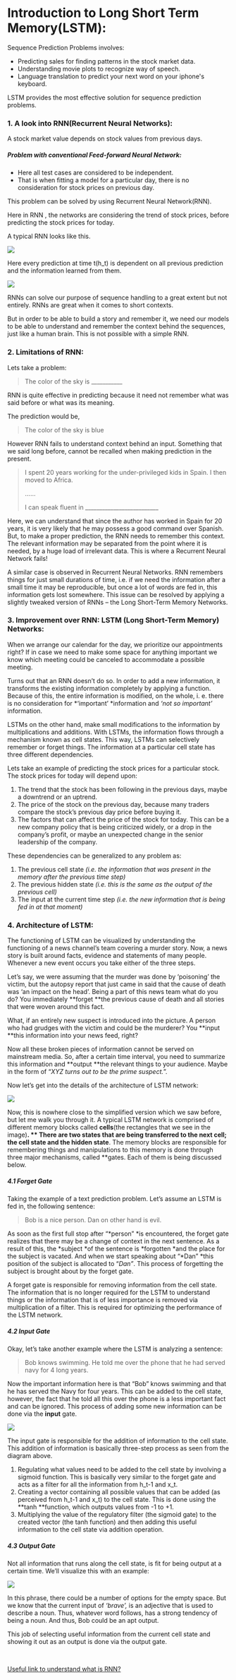# Introduction to Long Short Term Memory(LSTM):

Sequence Prediction Problems involves:

- Predicting sales for finding patterns in the stock market data.
- Understanding movie plots to recognize way of speech.
- Language translation to predict your next word on your iphone's keyboard.

LSTM provides the most effective solution for sequence prediction problems.

### 1. A look into RNN(Recurrent Neural Networks):

A stock market value depends on stock values from previous days.

##### Problem with conventional Feed-forward Neural Network:

- Here all test cases are considered to be independent.
- That is when fitting a model for a particular day, there is no consideration for stock prices on previous day.

This problem can be solved by using Recurrent Neural Network(RNN).

Here in RNN , the networks are considering the trend of stock prices, before predicting the stock prices for today.

A typical RNN looks like this.

![](https://s3-ap-south-1.amazonaws.com/av-blog-media/wp-content/uploads/2017/12/05231650/rnn-neuron-196x300.png)

Here every prediction at time t(h_t) is dependent on all previous prediction and the information learned from them.

![](https://s3-ap-south-1.amazonaws.com/av-blog-media/wp-content/uploads/2017/12/06022525/bptt-768x313.png])

RNNs can solve our purpose of sequence handling to a great extent but not entirely. RNNs are great when it comes to short contexts.

But in order to be able to build a story and remember it, we need our models to be able to understand and remember the context behind the sequences, just like a human brain. This is not possible with a simple RNN.

### 2. Limitations of RNN:

Lets take a problem:

> The color of the sky is ___________   

RNN is quite effective in predicting because it need not remember what was said before or what was its meaning.

The prediction would be,

> The color of the sky is blue

However RNN fails to understand context behind an input. Something that we said long before, cannot be recalled when making prediction in the present.

> I spent 20 years working for the under-privileged kids in Spain. I then moved to Africa.
>
> ......             
>
> I can speak fluent in __________________________               

Here, we can understand that since the author has worked in Spain for 20 years, it is very likely that he may possess a good command over Spanish. But, to make a proper prediction, the RNN needs to remember this context. The relevant information may be separated from the point where it is needed, by a huge load of irrelevant data. This is where a Recurrent Neural Network fails!   



A similar case is observed in Recurrent Neural Networks. RNN remembers things for just small durations of time, i.e. if we need the information after a small time it may be reproducible, but once a lot of words are fed in, this information gets lost somewhere. This issue can be resolved by applying a slightly tweaked version of RNNs – the Long Short-Term Memory Networks.          

### 3. Improvement over RNN: LSTM (Long Short-Term Memory) Networks:

When we arrange our calendar for the day, we prioritize our appointments right? If in case we need to make some space for anything important we know which meeting could be canceled to accommodate a possible meeting.



Turns out that an RNN doesn’t do so. In order to add a new information, it transforms the existing information completely by applying a function. Because of this, the entire information is modified, on the whole, i. e. there is no consideration for *‘important’ *information and *‘not so important’* information.



LSTMs on the other hand, make small modifications to the information by multiplications and additions. With LSTMs, the information flows through a mechanism known as cell states. This way, LSTMs can selectively remember or forget things. The information at a particular cell state has three different dependencies.



Lets take an example of predicting the stock prices for a particular stock. The stock prices for today will depend upon:

1. The trend that the stock has been following in the previous days, maybe a downtrend or an uptrend.
2. The price of the stock on the previous day, because many traders compare the stock’s previous day price before buying it.
3. The factors that can affect the price of the stock for today. This can be a new company policy that is being criticized widely, or a drop in the company’s profit, or maybe an unexpected change in the senior leadership of the company.  



These dependencies can be generalized to any problem as:

1. The previous cell state *(i.e. the information that was present in the memory after the previous time step)*
2. The previous hidden state *(i.e. this is the same as the output of the previous cell)*
3. The input at the current time step *(i.e. the new information that is being fed in at that moment)*

### 4. Architecture of LSTM:

The functioning of LSTM can be visualized by understanding the functioning of a news channel’s team covering a murder story. Now, a news story is built around facts, evidence and statements of many people. Whenever a new event occurs you take either of the three steps.

Let’s say, we were assuming that the murder was done by ‘poisoning’ the victim, but the autopsy report that just came in said that the cause of death was ‘an impact on the head’. Being a part of this news team what do you do? You immediately **forget **the previous cause of death and all stories that were woven around this fact.

What, if an entirely new suspect is introduced into the picture. A person who had grudges with the victim and could be the murderer? You **input **this information into your news feed, right?

Now all these broken pieces of information cannot be served on mainstream media. So, after a certain time interval, you need to summarize this information and **output **the relevant things to your audience. Maybe in the form of “*XYZ turns out to be the prime suspect.*”.

Now let’s get into the details of the architecture of LSTM network:

![](https://s3-ap-south-1.amazonaws.com/av-blog-media/wp-content/uploads/2017/12/10131302/13-768x295.png)

Now, this is nowhere close to the simplified version which we saw before, but let me walk you through it. A typical LSTM network is comprised of different memory blocks called **cells**(the rectangles that we see in the image)**. ** There are two states that are being transferred to the next cell; the **cell state** and the hidden state**. The memory blocks are responsible for remembering things and manipulations to this memory is done through three major mechanisms, called **gates. Each of them is being discussed below.

##### 4.1 Forget Gate

Taking the example of a text prediction problem. Let’s assume an LSTM is fed in, the following sentence:

> Bob is a nice person. Dan on other hand is evil.

As soon as the first full stop after “*person” *is encountered, the forget gate realizes that there may be a change of context in the next sentence. As a result of this, the *subject *of the sentence is *forgotten *and the place for the subject is vacated. And when we start speaking about “*Dan” *this position of the subject is allocated to “*Dan”*. This process of forgetting the subject is brought about by the forget gate.



A forget gate is responsible for removing information from the cell state. The information that is no longer required for the LSTM to understand things or the information that is of less importance is removed via multiplication of a filter. This is required for optimizing the performance of the LSTM network.



##### 4.2 Input Gate

Okay, let’s take another example where the LSTM is analyzing a sentence:

> Bob knows swimming. He told me over the phone that he had served navy for 4 long years.

Now the important information here is that “Bob” knows swimming and that he has served the Navy for four years. This can be added to the cell state, however, the fact that he told all this over the phone is a less important fact and can be ignored. This process of adding some new information can be done via the **input** gate.

![](https://s3-ap-south-1.amazonaws.com/av-blog-media/wp-content/uploads/2017/12/10131330/16.png)

The input gate is responsible for the addition of information to the cell state. This addition of information is basically three-step process as seen from the diagram above.

1. Regulating what values need to be added to the cell state by involving a sigmoid function. This is basically very similar to the forget gate and acts as a filter for all the information from h_t-1 and x_t.
2. Creating a vector containing all possible values that can be added (as perceived from h_t-1 and x_t) to the cell state. This is done using the **tanh **function, which outputs values from -1 to +1.  
3. Multiplying the value of the regulatory filter (the sigmoid gate) to the created vector (the tanh function) and then adding this useful information to the cell state via addition operation.

##### 4.3 Output Gate

Not all information that runs along the cell state, is fit for being output at a certain time. We’ll visualize this with an example:

![](https://s3-ap-south-1.amazonaws.com/av-blog-media/wp-content/uploads/2017/12/10015531/b2_19-768x109.png)

In this phrase, there could be a number of options for the empty space. But we know that the current input of *‘brave’,* is an adjective that is used to describe a noun. Thus, whatever word follows, has a strong tendency of being a noun. And thus, Bob could be an apt output.

This job of selecting useful information from the current cell state and showing it out as an output is done via the output gate.

​                                                              



[Useful link to understand what is RNN?](https://ayearofai.com/rohan-lenny-3-recurrent-neural-networks-10300100899b)





